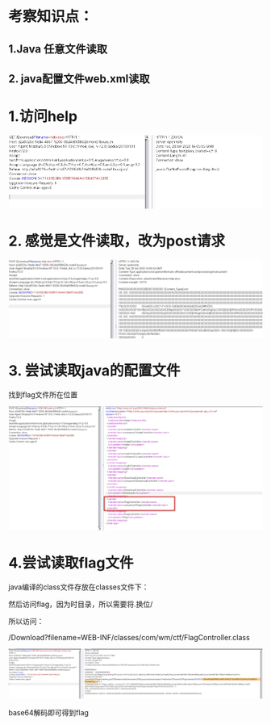 # 考察知识点：

## 1.Java 任意文件读取

## 2. java配置文件web.xml读取



# 1.访问help

![](https://raw.githubusercontent.com/h1iba1/h1iba1.github.io/refs/heads/master/_posts/CTF/CTFwriteup/buuctf练习笔记/images/DB69E4D03DB8471EAC4CAB5C9F6E1C0Eclipboard.png)

# 2. 感觉是文件读取，改为post请求

![](https://raw.githubusercontent.com/h1iba1/h1iba1.github.io/refs/heads/master/_posts/CTF/CTFwriteup/buuctf练习笔记/images/4E00125D5DDC41548B7BEB90F3487272clipboard.png)

# 3. 尝试读取java的配置文件

找到flag文件所在位置

![](https://raw.githubusercontent.com/h1iba1/h1iba1.github.io/refs/heads/master/_posts/CTF/CTFwriteup/buuctf练习笔记/images/DD8E65A9D6CD485683EE941C3BDE9608clipboard.png)



# 4.尝试读取flag文件

java编译的class文件存放在classes文件下：

然后访问flag，因为时目录，所以需要将.换位/

所以访问：

 /Download?filename=WEB-INF/classes/com/wm/ctf/FlagController.class



![](https://raw.githubusercontent.com/h1iba1/h1iba1.github.io/refs/heads/master/_posts/CTF/CTFwriteup/buuctf练习笔记/images/A56B4F64BBE449D6A1428C5450F3D3FFclipboard.png)

base64解码即可得到flag